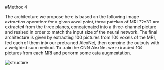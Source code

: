 #Method 4

The architecture we propose here is based on the following image extraction operation: for a given voxel point, three patches of MRI 32x32 are extracted from the three planes, concatenated into a three-channel picture and resized in order to match the input size of the neural network.
The final architecture is given by extracting 100 pictures from 100 voxels of the MRI, fed each of them into our pretrained AlexNet, then combine the outputs with a weighted sum method.
To train the CNN AlexNet we extracted 100 pictures from each MRI and perform some data augmentation.

![structure](https://github.com/ivaste/AlzheimerPrediction/blob/master/Documentation/Method4Code.png?raw=true)
